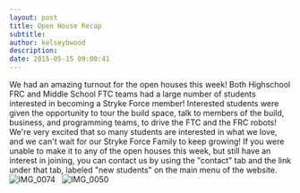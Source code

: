 ```yaml
---
layout: post
title: Open House Recap
subtitle:
author: kelseybwood
description:
date: 2015-05-15 09:00:41
---
```


We had an amazing turnout for the open houses this week! Both Highschool FRC and Middle School FTC teams had a large number of students interested in becoming a Stryke Force member! Interested students were given the opportunity to tour the build space, talk to members of the build, business, and programming teams, to drive the FTC and the FRC robots! We're very excited that so many students are interested in what we love, and we can't wait for our Stryke Force Family to keep growing! If you were unable to make it to any of the open houses this week, but still have an interest in joining, you can contact us by using the "contact" tab and the link under that tab, labeled "new students" on the main menu of the website. ![IMG_0074](/wp-content/uploads/2015/05/IMG_00741-300x225.jpg)   ![IMG_0050](http://strykeforce.org/wp-content/uploads/2015/05/IMG_0050-300x225.jpg)
